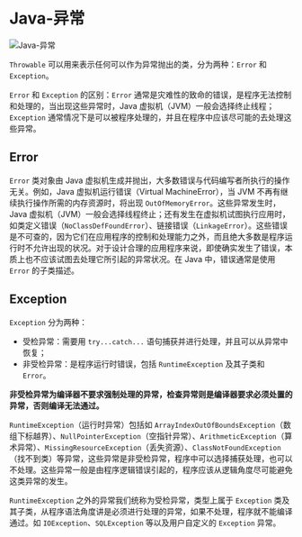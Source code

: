 # Java-异常

![Java-异常](https://cdn.jsdelivr.net/gh/chanshiyucx/yoi/2019/Java-Throwable.png)

`Throwable` 可以用来表示任何可以作为异常抛出的类，分为两种：`Error` 和 `Exception`。

`Error` 和 `Exception` 的区别：`Error` 通常是灾难性的致命的错误，是程序无法控制和处理的，当出现这些异常时，Java 虚拟机（JVM）一般会选择终止线程；`Exception` 通常情况下是可以被程序处理的，并且在程序中应该尽可能的去处理这些异常。

## Error

`Error` 类对象由 Java 虚拟机生成并抛出，大多数错误与代码编写者所执行的操作无关。例如，Java 虚拟机运行错误（Virtual MachineError），当 JVM 不再有继续执行操作所需的内存资源时，将出现 `OutOfMemoryError`。这些异常发生时，Java 虚拟机（JVM）一般会选择线程终止；还有发生在虚拟机试图执行应用时，如类定义错误（`NoClassDefFoundError`）、链接错误（`LinkageError`）。这些错误是不可查的，因为它们在应用程序的控制和处理能力之外，而且绝大多数是程序运行时不允许出现的状况。对于设计合理的应用程序来说，即使确实发生了错误，本质上也不应该试图去处理它所引起的异常状况。在 Java 中，错误通常是使用 `Error` 的子类描述。

## Exception

`Exception` 分为两种：

- 受检异常：需要用 `try...catch...` 语句捕获并进行处理，并且可以从异常中恢复；
- 非受检异常：是程序运行时错误，包括 `RuntimeException` 及其子类和 `Error`。

**非受检异常为编译器不要求强制处理的异常，检查异常则是编译器要求必须处置的异常，否则编译无法通过。**

`RuntimeException`（运行时异常）包括如 `ArrayIndexOutOfBoundsException`（数组下标越界）、`NullPointerException`（空指针异常）、`ArithmeticException`（算术异常）、`MissingResourceException`（丢失资源）、`ClassNotFoundException`（找不到类）等异常，这些异常是非受检异常，程序中可以选择捕获处理，也可以不处理。这些异常一般是由程序逻辑错误引起的，程序应该从逻辑角度尽可能避免这类异常的发生。

`RuntimeException` 之外的异常我们统称为受检异常，类型上属于 `Exception` 类及其子类，从程序语法角度讲是必须进行处理的异常，如果不处理，程序就不能编译通过。如 `IOException`、`SQLException` 等以及用户自定义的 `Exception` 异常。

